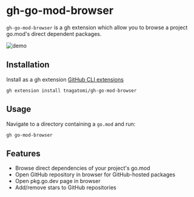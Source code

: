 # gh-go-mod-browser

`gh-go-mod-browser` is a gh extension which allow you to browse a project go.mod's direct dependent packages.

![demo](https://github.com/user-attachments/assets/ceb8fcf0-c6e1-487a-bf4c-1fcfe37b076e)

## Installation

Install as a gh extension [GitHub CLI extensions](https://cli.github.com/manual/gh_extension)

```console
gh extension install tnagatomi/gh-go-mod-browser
```

## Usage

Navigate to a directory containing a `go.mod` and run:

```console
gh go-mod-browser
```

## Features

- Browse direct dependencies of your project's go.mod
- Open GitHub repository in browser for GitHub-hosted packages
- Open pkg.go.dev page in browser
- Add/remove stars to GitHub repositories
